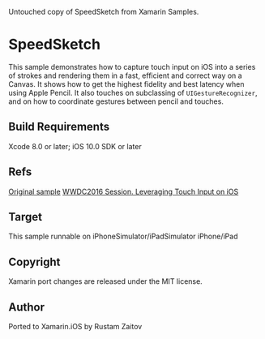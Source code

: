 Untouched copy of SpeedSketch from Xamarin Samples.

SpeedSketch
==============

This sample demonstrates how to capture touch input on iOS into a series of strokes and rendering them in a fast, efficient and correct way on a Canvas. It shows how to get the highest fidelity and best latency when using Apple Pencil. It also touches on subclassing of `UIGestureRecognizer`, and on how to coordinate gestures between pencil and touches.

Build Requirements
------------------

Xcode 8.0 or later; iOS 10.0 SDK or later

Refs
----
[Original sample](https://developer.apple.com/library/prerelease/content/samplecode/SpeedSketch/Introduction/Intro.html#//apple_ref/doc/uid/TP40017333)
[WWDC2016 Session. Leveraging Touch Input on iOS ](https://developer.apple.com/videos/play/wwdc2016/220/)

Target
------
This sample runnable on iPhoneSimulator/iPadSimulator iPhone/iPad

Copyright
--------

Xamarin port changes are released under the MIT license.

Author
------

Ported to Xamarin.iOS by Rustam Zaitov

